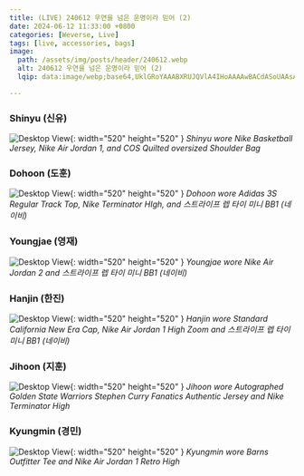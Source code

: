 ```yaml
---
title: (LIVE) 240612 우연을 넘은 운명이라 믿어 (2)
date: 2024-06-12 11:33:00 +0800
categories: [Weverse, Live]
tags: [live, accessories, bags]
image:
  path: /assets/img/posts/header/240612.webp
  alt: 240612 우연을 넘은 운명이라 믿어 (2)
  lqip: data:image/webp;base64,UklGRoYAAABXRUJQVlA4IHoAAAAwBACdASoUAAsAPzmGuVOvKSWisAgB4CcJQBhV4C1gALAdnzrxEdUI+gAA/sNZbLoY57ztOLA8smv4jhtk0U63H6bNBcwRLPgJwRzlPeK3VDhkXPedxvz9MeZwKmxPawwcA2BWoqR8HtecoX8G4WoeYwoGMF+QYAAAAA==

---
```


### Shinyu (신유)

![Desktop View](/assets/img/posts/weverse-live/240612-shinyu.jpg){: width="520" height="520" }
_Shinyu wore Nike Basketball Jersey, Nike Air Jordan 1, and COS Quilted oversized Shoulder Bag_

### Dohoon (도훈)

![Desktop View](/assets/img/posts/weverse-live/240612-dohoon.jpg){: width="520" height="520" }
_Dohoon wore Adidas 3S Regular Track Top, Nike Terminator HIgh, and 스트라이프 렙 타이 미니 BB1 (네이비)_

### Youngjae (영재)

![Desktop View](/assets/img/posts/weverse-live/240612-youngjae.jpg){: width="520" height="520" }
_Youngjae wore Nike Air Jordan 2 and 스트라이프 렙 타이 미니 BB1 (네이비)_

### Hanjin (한진)

![Desktop View](/assets/img/posts/weverse-live/240612-hanjin.jpg){: width="520" height="520" }
_Hanjin wore Standard California New Era Cap, Nike Air Jordan 1 High Zoom and 스트라이프 렙 타이 미니 BB1 (네이비)_

### Jihoon (지훈)

![Desktop View](/assets/img/posts/weverse-live/240612-jihoon.jpg){: width="520" height="520" }
_Jihoon wore Autographed Golden State Warriors Stephen Curry Fanatics Authentic Jersey and Nike Terminator High_

### Kyungmin (경민)

![Desktop View](/assets/img/posts/weverse-live/240612-kyungmin.jpg){: width="520" height="520" }
_Kyungmin wore Barns Outfitter Tee and Nike Air Jordan 1 Retro High_